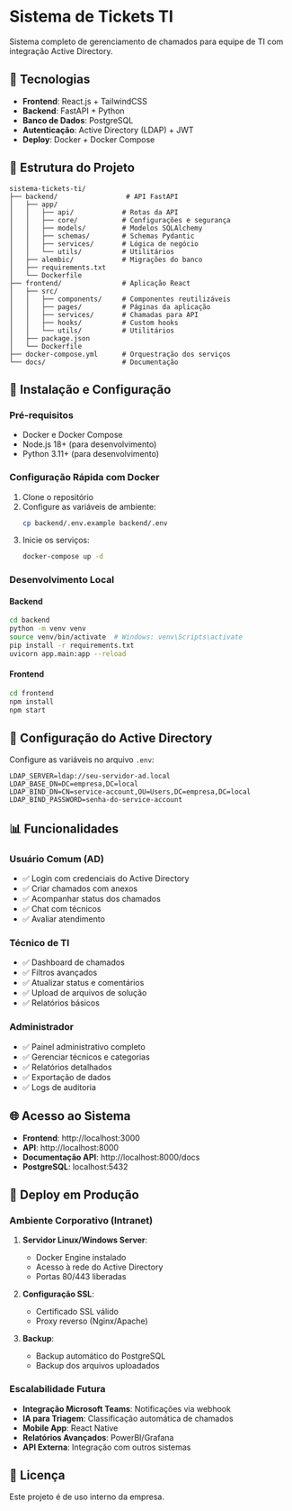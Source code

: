 # Sistema de Tickets TI

Sistema completo de gerenciamento de chamados para equipe de TI com integração Active Directory.

## 🚀 Tecnologias

- **Frontend**: React.js + TailwindCSS
- **Backend**: FastAPI + Python
- **Banco de Dados**: PostgreSQL
- **Autenticação**: Active Directory (LDAP) + JWT
- **Deploy**: Docker + Docker Compose

## 📁 Estrutura do Projeto

```
sistema-tickets-ti/
├── backend/                 # API FastAPI
│   ├── app/
│   │   ├── api/            # Rotas da API
│   │   ├── core/           # Configurações e segurança
│   │   ├── models/         # Modelos SQLAlchemy
│   │   ├── schemas/        # Schemas Pydantic
│   │   ├── services/       # Lógica de negócio
│   │   └── utils/          # Utilitários
│   ├── alembic/            # Migrações do banco
│   ├── requirements.txt
│   └── Dockerfile
├── frontend/               # Aplicação React
│   ├── src/
│   │   ├── components/     # Componentes reutilizáveis
│   │   ├── pages/          # Páginas da aplicação
│   │   ├── services/       # Chamadas para API
│   │   ├── hooks/          # Custom hooks
│   │   └── utils/          # Utilitários
│   ├── package.json
│   └── Dockerfile
├── docker-compose.yml      # Orquestração dos serviços
└── docs/                   # Documentação
```

## 🔧 Instalação e Configuração

### Pré-requisitos
- Docker e Docker Compose
- Node.js 18+ (para desenvolvimento)
- Python 3.11+ (para desenvolvimento)

### Configuração Rápida com Docker

1. Clone o repositório
2. Configure as variáveis de ambiente:
   ```bash
   cp backend/.env.example backend/.env
   ```
3. Inicie os serviços:
   ```bash
   docker-compose up -d
   ```

### Desenvolvimento Local

#### Backend
```bash
cd backend
python -m venv venv
source venv/bin/activate  # Windows: venv\Scripts\activate
pip install -r requirements.txt
uvicorn app.main:app --reload
```

#### Frontend
```bash
cd frontend
npm install
npm start
```

## 🔐 Configuração do Active Directory

Configure as variáveis no arquivo `.env`:
```
LDAP_SERVER=ldap://seu-servidor-ad.local
LDAP_BASE_DN=DC=empresa,DC=local
LDAP_BIND_DN=CN=service-account,OU=Users,DC=empresa,DC=local
LDAP_BIND_PASSWORD=senha-do-service-account
```

## 📊 Funcionalidades

### Usuário Comum (AD)
- ✅ Login com credenciais do Active Directory
- ✅ Criar chamados com anexos
- ✅ Acompanhar status dos chamados
- ✅ Chat com técnicos
- ✅ Avaliar atendimento

### Técnico de TI
- ✅ Dashboard de chamados
- ✅ Filtros avançados
- ✅ Atualizar status e comentários
- ✅ Upload de arquivos de solução
- ✅ Relatórios básicos

### Administrador
- ✅ Painel administrativo completo
- ✅ Gerenciar técnicos e categorias
- ✅ Relatórios detalhados
- ✅ Exportação de dados
- ✅ Logs de auditoria

## 🌐 Acesso ao Sistema

- **Frontend**: http://localhost:3000
- **API**: http://localhost:8000
- **Documentação API**: http://localhost:8000/docs
- **PostgreSQL**: localhost:5432

## 🚀 Deploy em Produção

### Ambiente Corporativo (Intranet)

1. **Servidor Linux/Windows Server**:
   - Docker Engine instalado
   - Acesso à rede do Active Directory
   - Portas 80/443 liberadas

2. **Configuração SSL**:
   - Certificado SSL válido
   - Proxy reverso (Nginx/Apache)

3. **Backup**:
   - Backup automático do PostgreSQL
   - Backup dos arquivos uploadados

### Escalabilidade Futura

- **Integração Microsoft Teams**: Notificações via webhook
- **IA para Triagem**: Classificação automática de chamados
- **Mobile App**: React Native
- **Relatórios Avançados**: PowerBI/Grafana
- **API Externa**: Integração com outros sistemas

## 📝 Licença

Este projeto é de uso interno da empresa.

